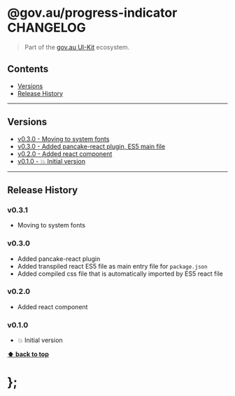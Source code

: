 @gov.au/progress-indicator CHANGELOG
======================

> Part of the [gov.au UI-Kit](https://github.com/govau/uikit/) ecosystem.


## Contents

* [Versions](#install)
* [Release History](#release-history)


----------------------------------------------------------------------------------------------------------------------------------------------------------------


## Versions

* [v0.3.0 - Moving to system fonts](v031)
* [v0.3.0 - Added pancake-react plugin, ES5 main file](v030)
* [v0.2.0 - Added react component](v020)
* [v0.1.0 - 💥 Initial version](v010)


----------------------------------------------------------------------------------------------------------------------------------------------------------------


## Release History

### v0.3.1

- Moving to system fonts


### v0.3.0

- Added pancake-react plugin
- Added transpiled react ES5 file as main entry file for `package.json`
- Added compiled css file that is automatically imported by ES5 react file


### v0.2.0

- Added react component


### v0.1.0

- 💥 Initial version


**[⬆ back to top](#contents)**


# };
